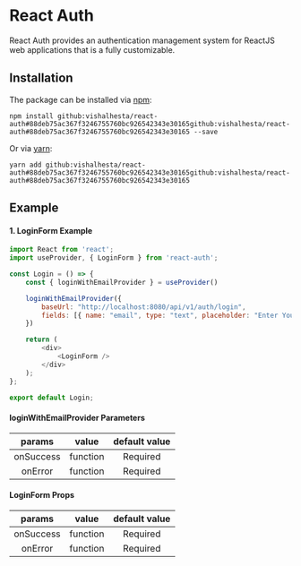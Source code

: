 # React Auth
React Auth provides an authentication management system for ReactJS web applications that is a fully customizable.
## Installation

The package can be installed via [npm](https://github.com/npm/cli):

```
npm install github:vishalhesta/react-auth#88deb75ac367f3246755760bc926542343e30165github:vishalhesta/react-auth#88deb75ac367f3246755760bc926542343e30165 --save
```

Or via [yarn](https://github.com/yarnpkg/yarn):

```
yarn add github:vishalhesta/react-auth#88deb75ac367f3246755760bc926542343e30165github:vishalhesta/react-auth#88deb75ac367f3246755760bc926542343e30165
```

## Example

#### 1. LoginForm Example

```js
import React from 'react';
import useProvider, { LoginForm } from 'react-auth';

const Login = () => {
	const { loginWithEmailProvider } = useProvider()

	loginWithEmailProvider({
		baseUrl: "http://localhost:8080/api/v1/auth/login",
		fields: [{ name: "email", type: "text", placeholder: "Enter Your Email" }, { name: "password", type: "password", placeholder: "Enter Your Password" }]
	})

	return (
		<div>
			<LoginForm />
		</div>
	);
};

export default Login;
```

#### loginWithEmailProvider Parameters
|    params    |     value           |                default value                        |
|:------------:|:-------------------:|:---------------------------------------------------:|
|     onSuccess  |     function        |                Required                           |
|     onError    |     function        |                Required                           |

#### LoginForm Props
|    params    |     value           |                default value                        |
|:------------:|:-------------------:|:---------------------------------------------------:|
|     onSuccess  |     function        |                Required                           |
|     onError    |     function        |                Required                           |
